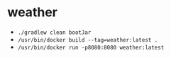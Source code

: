 # weather

* `./gradlew clean bootJar`
* `/usr/bin/docker build --tag=weather:latest .`
* `/usr/bin/docker run -p8080:8080 weather:latest`


